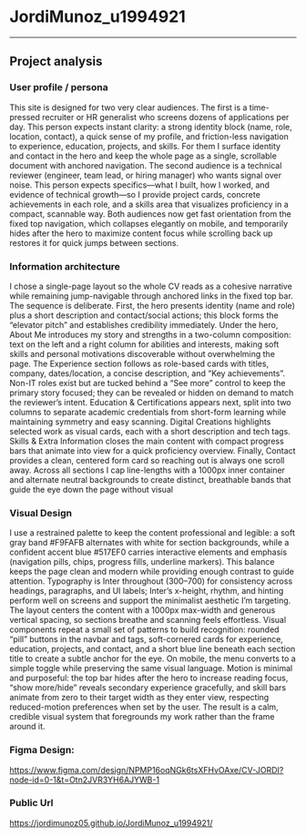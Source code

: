 # JordiMunoz_u1994921

---

## Project analysis

### User profile / persona

This site is designed for two very clear audiences. The first is a time-pressed recruiter or HR generalist who screens dozens of applications per day. This person expects instant clarity: a strong identity block (name, role, location, contact), a quick sense of my profile, and friction-less navigation to experience, education, projects, and skills. For them I surface identity and contact in the hero and keep the whole page as a single, scrollable document with anchored navigation. The second audience is a technical reviewer (engineer, team lead, or hiring manager) who wants signal over noise. This person expects specifics—what I built, how I worked, and evidence of technical growth—so I provide project cards, concrete achievements in each role, and a skills area that visualizes proficiency in a compact, scannable way. Both audiences now get fast orientation from the fixed top navigation, which collapses elegantly on mobile, and temporarily hides after the hero to maximize content focus while scrolling back up restores it for quick jumps between sections.

### Information architecture

I chose a single-page layout so the whole CV reads as a cohesive narrative while remaining jump-navigable through anchored links in the fixed top bar. The sequence is deliberate. First, the hero presents identity (name and role) plus a short description and contact/social actions; this block forms the “elevator pitch” and establishes credibility immediately. Under the hero, About Me introduces my story and strengths in a two-column composition: text on the left and a right column for abilities and interests, making soft skills and personal motivations discoverable without overwhelming the page. The Experience section follows as role-based cards with titles, company, dates/location, a concise description, and “Key achievements”. Non-IT roles exist but are tucked behind a “See more” control to keep the primary story focused; they can be revealed or hidden on demand to match the reviewer’s intent. Education & Certifications appears next, split into two columns to separate academic credentials from short-form learning while maintaining symmetry and easy scanning. Digital Creations highlights selected work as visual cards, each with a short description and tech tags. Skills & Extra Information closes the main content with compact progress bars that animate into view for a quick proficiency overview. Finally, Contact provides a clean, centered form card so reaching out is always one scroll away. Across all sections I cap line-lengths with a 1000px inner container and alternate neutral backgrounds to create distinct, breathable bands that guide the eye down the page without visual

### Visual Design

I use a restrained palette to keep the content professional and legible: a soft gray band #F9FAFB alternates with white for section backgrounds, while a confident accent blue #517EF0 carries interactive elements and emphasis (navigation pills, chips, progress fills, underline markers). This balance keeps the page clean and modern while providing enough contrast to guide attention. Typography is Inter throughout (300–700) for consistency across headings, paragraphs, and UI labels; Inter’s x-height, rhythm, and hinting perform well on screens and support the minimalist aesthetic I’m targeting. The layout centers the content with a 1000px max-width and generous vertical spacing, so sections breathe and scanning feels effortless. Visual components repeat a small set of patterns to build recognition: rounded “pill” buttons in the navbar and tags, soft-cornered cards for experience, education, projects, and contact, and a short blue line beneath each section title to create a subtle anchor for the eye. On mobile, the menu converts to a simple toggle while preserving the same visual language. Motion is minimal and purposeful: the top bar hides after the hero to increase reading focus, “show more/hide” reveals secondary experience gracefully, and skill bars animate from zero to their target width as they enter view, respecting reduced-motion preferences when set by the user. The result is a calm, credible visual system that foregrounds my work rather than the frame around it.

### Figma Design:

https://www.figma.com/design/NPMP16oqNGk6tsXFHvOAxe/CV-JORDI?node-id=0-1&t=Otn2JVR3YH6AJYWB-1

### Public Url
https://jordimunoz05.github.io/JordiMunoz_u1994921/
